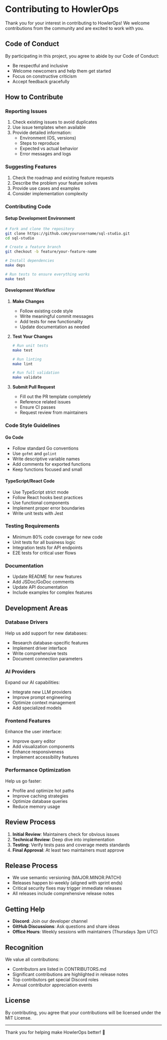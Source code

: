 # Contributing to HowlerOps

Thank you for your interest in contributing to HowlerOps! We welcome contributions from the community and are excited to work with you.

## Code of Conduct

By participating in this project, you agree to abide by our Code of Conduct:
- Be respectful and inclusive
- Welcome newcomers and help them get started
- Focus on constructive criticism
- Accept feedback gracefully

## How to Contribute

### Reporting Issues

1. Check existing issues to avoid duplicates
2. Use issue templates when available
3. Provide detailed information:
   - Environment (OS, versions)
   - Steps to reproduce
   - Expected vs actual behavior
   - Error messages and logs

### Suggesting Features

1. Check the roadmap and existing feature requests
2. Describe the problem your feature solves
3. Provide use cases and examples
4. Consider implementation complexity

### Contributing Code

#### Setup Development Environment

```bash
# Fork and clone the repository
git clone https://github.com/yourusername/sql-studio.git
cd sql-studio

# Create a feature branch
git checkout -b feature/your-feature-name

# Install dependencies
make deps

# Run tests to ensure everything works
make test
```

#### Development Workflow

1. **Make Changes**
   - Follow existing code style
   - Write meaningful commit messages
   - Add tests for new functionality
   - Update documentation as needed

2. **Test Your Changes**
   ```bash
   # Run unit tests
   make test
   
   # Run linting
   make lint
   
   # Run full validation
   make validate
   ```

3. **Submit Pull Request**
   - Fill out the PR template completely
   - Reference related issues
   - Ensure CI passes
   - Request review from maintainers

### Code Style Guidelines

#### Go Code
- Follow standard Go conventions
- Use `gofmt` and `golint`
- Write descriptive variable names
- Add comments for exported functions
- Keep functions focused and small

#### TypeScript/React Code
- Use TypeScript strict mode
- Follow React hooks best practices
- Use functional components
- Implement proper error boundaries
- Write unit tests with Jest

### Testing Requirements

- Minimum 80% code coverage for new code
- Unit tests for all business logic
- Integration tests for API endpoints
- E2E tests for critical user flows

### Documentation

- Update README for new features
- Add JSDoc/GoDoc comments
- Update API documentation
- Include examples for complex features

## Development Areas

### Database Drivers
Help us add support for new databases:
- Research database-specific features
- Implement driver interface
- Write comprehensive tests
- Document connection parameters

### AI Providers
Expand our AI capabilities:
- Integrate new LLM providers
- Improve prompt engineering
- Optimize context management
- Add specialized models

### Frontend Features
Enhance the user interface:
- Improve query editor
- Add visualization components
- Enhance responsiveness
- Implement accessibility features

### Performance Optimization
Help us go faster:
- Profile and optimize hot paths
- Improve caching strategies
- Optimize database queries
- Reduce memory usage

## Review Process

1. **Initial Review**: Maintainers check for obvious issues
2. **Technical Review**: Deep dive into implementation
3. **Testing**: Verify tests pass and coverage meets standards
4. **Final Approval**: At least two maintainers must approve

## Release Process

- We use semantic versioning (MAJOR.MINOR.PATCH)
- Releases happen bi-weekly (aligned with sprint ends)
- Critical security fixes may trigger immediate releases
- All releases include comprehensive release notes

## Getting Help

- **Discord**: Join our developer channel
- **GitHub Discussions**: Ask questions and share ideas
- **Office Hours**: Weekly sessions with maintainers (Thursdays 3pm UTC)

## Recognition

We value all contributions:
- Contributors are listed in CONTRIBUTORS.md
- Significant contributions are highlighted in release notes
- Top contributors get special Discord roles
- Annual contributor appreciation events

## License

By contributing, you agree that your contributions will be licensed under the MIT License.

---

Thank you for helping make HowlerOps better! 🌟